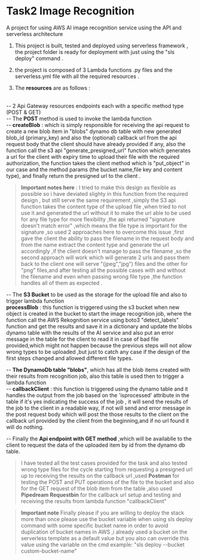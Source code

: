 # Task2 Image Recognition
A project for using AWS AI image recognition service using the API and serverless architecture

1. This project is built, tested and deployed using serverless framework , the project folder is ready for deployment with just
using the "sls deploy" command .

2. the project is composed of 3 Lambda functions .py files and the serverless.yml file with all the required resources .

3. The **resources** are as follows :

 <br/> -- 2 Api Gateway resources endpoints each with a specific method type (POST & GET) 
	 <br/> -- The **POST** method is used to invoke the lambda function 
		 <br/> -- **createBlob** : which is simply responsible for receiving the api request to create a new blob item in "blobs" dynamo db table with new generated blob_id        (primary_key)
			and also the (optional) callback url from the api request body that the client should have already provided if any, also the function 
			call the s3 api "generate_presigned_url" function which generates a url for the client with expiry time to upload their file with the required authorization,
			the function takes the client method which is "put_object" in our case and the method params (the bucket name,file key and content type), and finally return the 
			presigned url to the client .
      
 >  **Important notes here** :  I tried to make this design as flexible as possible so i have deviated slighty in this function from the required design , but still serve the same requirement ,simply the 
 >  S3 api function takes the content type of the upload file ,when tried to not use it and generated the url without it to make the url able to be used for any file type for more flexibility ,the api returned "signature doesn't match error" ,which means the file type is important for the signature ,so used 2 approaches here to overcome this issue ,first gave the client the ability to pass the filename in the request body and from the name  extract the content type and generate the url accordingly ,if the client doesn't manage to pass the filename ,so the second approach will work which will generate 2 urls and pass them back to the client one will serve "(jpeg","jpg") files and the other for "png" files,and after testing all the possible cases with and without the filename and even when passing wrong file type ,the function handles all of them as expected .

-- The **S3 Bucket** to be used as the storage for the upload file and also to trigger lambda function
   <br/> **processBlob** : this function is triggered using the s3 bucket when new object is created in the bucket to start the image recognition job, where the function call the AWS Rekognition service using boto3 "detect_labels" function and get the results and save it in a dictionary and update the blobs dynamo table with the results of the AI service and also put an error message in the table for the client to read it in case of bad file provided,which might not happen because the previous steps will not allow wrong types to be uploaded ,but just to catch any case if the design of the first steps changed and allowed different file types.
   
   -- **The DynamoDb table "blobs"**, which has all the blob items created with their results from recognition job, also this table is used then to trigger a lambda function
      <br/>-- **callbackClient** : this function is triggered using the dynamo table and it handles the output from the job based on the 'isprocessed' attribute in the table                 if it's yes indicating the success of the job , it will send the results of the job to the client in a readable way, if not will send and error message in the                 post request body which will post the those results to the client on the callback url provided by the client from the beginning,and if no url found it will do                 nothing.
      
  -- Finally the **Api endpoint with GET method** ,which will be availablle to the client to request the data of the uploaded item by id from the dynamo db table.
  
  > I have tested all the test cases provided for the task and also tested wrong type files for the cycle starting from requesting a presigned url up to receiving the results on the callback url ,used **Postman** for testing the POST and PUT operations of the file to the bucket and also for the GET request of the blob item from the table ,also used **Pipedream Requestbin** for the callback url setup and testing and receiving the results from lambda function "callbackClient"
   
  > **Important note** Finally please if you are willing to deploy the stack more than once please use the bucket variable when using sls deploy command with some specific bucket name in order to avoid 
    duplication of bucket names in AWS ,i already used a bucket on the serverless template as a default value but you also can override this value using the variable on the cmd example: "sls deploy --bucket custom-bucket-name"
   
  
